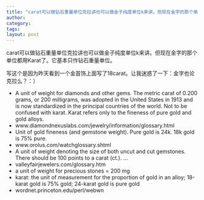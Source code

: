 ```yaml
---
title: "carat可以做钻石重量单位克拉讲也可以做金子纯度单位k来讲。但现在金字的那个单位都用Karat了。它基本只作钻石重量单位。"
author:
category: 
tags: 
layout: post
---
```

carat可以做钻石重量单位克拉讲也可以做金子纯度单位k来讲。但现在金字的那个单位都用Karat了。它基本只作钻石重量单位。

写这个是因为昨天看到一个金首饰上面写了18carat。让我迷惑了一下：金字也论克拉么？：）

<ul>

<li>A unit of weight for diamonds and other gems. The metric carat of 0.200 grams, or 200 milligrams, was adopted in the United States in 1913 and is now standardized in the principal countries of the world. Not to be confused with karat. Karat refers only to the fineness of pure gold and gold alloys.</li>

<li>www.diamondnexuslabs.com/jewelry/information/glossary.html</li>

<li>Unit of gold fineness (and gemstone weight). Pure gold is 24k. 18k gold is 75% pure.</li>

<li>www.orolus.com/watchglossary.shtml</li>

<li>A unit of weight denoting the size of both uncut and cut gemstones. There should be 100 points to a carat (ct.). …</li>

<li>valleyfairjewelers.com/glossary.htm</li>

<li>a unit of weight for precious stones = 200 mg</li>

<li>karat: the unit of measurement for the proportion of gold in an alloy; 18-karat gold is 75% gold; 24-karat gold is pure gold</li>

<li>wordnet.princeton.edu/perl/webwn</li>

</ul>

